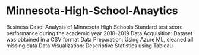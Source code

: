 # Minnesota-High-School-Anaytics
Business Case: Analysis of Minnesota High Schools Standard test score performance during the academic year 2018-2019
Data Acquisition: Dataset was obtained in a CSV format
Data Preparation: Using Azure ML, cleaned all missing data 
Data Visualization: Descriptive Statistics using Tableau

